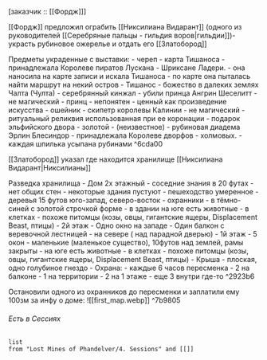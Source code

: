 [заказчик :: [[Фордж]]]

[[Фордж]] предложил ограбить [[Никсилиана Видарант]] (одного из руководителей [[Серебряные пальцы - гильдия воров|гильдии]])- украсть рубиновое ожерелье и отдать его [[Златобород]]

Предметы украденные с выставки:
	- череп
	- карта Тишаноса 
		- принадлежала Королеве пиратов Лускана - Шриксане Ладери.
		- она наносила на карте записи и искала Тишаноса
		- по карте она пыталась найти маршрут на некий остров
		- Тишанос - божество в далеких землях Чалта (Чулта)
	- серебрянный кинжал - убили принца Ангрин Шеселитт
		- не магический
		- принц - непонятен
		- ценный как произведение искусства
	- ошейник
	- скипетр королевы Калинии
		- не магический
		- ритуальный реликвия использованная при ее коронации
		- подарок эльфийского двора
		- золотой
	- (неизвестное)
	- рубиновая диадема Эрлин Блесиндор
		- принадлежала Королеве дворфов - холмовых.
		- каждая шпилька усыпана рубинами ^6cda00

[[Златобород]] указал где находится хранилище [[Никсилиана Видарант|Никсилианы]]

Разведка хранилища
	- Дом 2х этажный
	- соседние знания в 20 футах
	- нет общих стен
	- некоторые здания пустуют
	- пешеходство умеренное
	- деревья 15 футов юго-запад, северо-восток
	- охранники - в тёмно-синей с золотой строчкой форме
	- в здании на юге есть животные
		- в клетках - похоже питомцы (козы, овцы, гигантские ящеры, Displacement Beast, птицы)
	- 2й этаж
		- Одно окно на западе
		- Один балкон с веревочной лестницей - на севере ( над парадной дверью)
	- 1й этаж
		- 5 окон - маленькие (маленькое существо), 10футов над землей,  рамы закрыты 
		- на юге есть животные - в клетках - похоже питомцы (козы, овцы, гигантские ящеры, Displacement Beast, птицы)
	- Крыша - плоская, одно голубиное гнездо
	- Охрана:
		- каждые 6 часов пересменка
		- 2 на балконе
		- 1 на территории
		- 2 на 1 этаже
		- еще 3 внутри где-то ^2923b6

Остановили одного из охранников до пересменки и заплатили ему 100зм за инфу о доме:
		![[first_map.webp]] ^7b9805


###### Есть в Сессиях
```dataview
list
from "Lost Mines of Phandelver/4. Sessions" and [[]]
```
